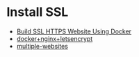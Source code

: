 # Install SSL
* [Build SSL HTTPS Website Using Docker](https://en.abnerchou.me/Blog/75027340/)
* [docker+nginx+letsencrypt](https://miki725.github.io/docker/crypto/2017/01/29/docker+nginx+letsencrypt.html)
* [multiple-websites](https://medium.com/@francoisromain/host-multiple-websites-with-https-inside-docker-containers-on-a-single-server-18467484ab95)